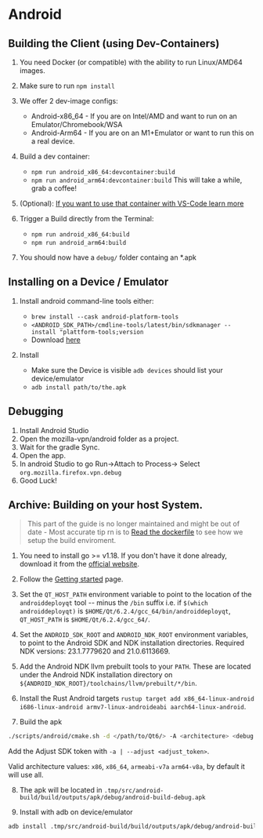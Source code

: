 
# Android 

## Building the Client (using Dev-Containers) 

1. You need Docker (or compatible) with the ability to run Linux/AMD64 images. 

2. Make sure to run `npm install` 

3. We offer 2 dev-image configs: 
    - Android-x86_64 - If you are on Intel/AMD and want to run on an Emulator/Chromebook/WSA
    - Android-Arm64 - If you are on an M1+Emulator or want to run this on a real device. 

4. Build a dev container:
    - `npm run android_x86_64:devcontainer:build` 
    - `npm run android_arm64:devcontainer:build` 
    This will take a while, grab a coffee! 
5. (Optional): [If you want to use that container with VS-Code learn more](https://github.com/mozilla-mobile/mozilla-vpn-client/wiki/dev-containers)
6. Trigger a Build directly from the Terminal: 
    - `npm run android_x86_64:build`
    - `npm run android_arm64:build`
    
7. You should now have a `debug/` folder containg an *.apk


## Installing on a Device / Emulator
1. Install android command-line tools either:
    - `brew install --cask android-platform-tools`
    - `<ANDROID_SDK_PATH>/cmdline-tools/latest/bin/sdkmanager --install "plattform-tools;version`
    - Download [here](https://developer.android.com/tools/releases/platform-tools)

2. Install 
    - Make sure the Device is visible `adb devices` should list your device/emulator
    - `adb install path/to/the.apk`

## Debugging 
1. Install Android Studio
2. Open the mozilla-vpn/android folder as a project. 
3. Wait for the gradle Sync. 
4. Open the app. 
5. In android Studio to go Run->Attach to Process-> Select `org.mozilla.firefox.vpn.debug`
6. Good Luck!

## Archive: Building on your host System. 
> This part of the guide is no longer maintained and might be out of date - Most accurate tip rn is to [Read the dockerfile](https://github.com/mozilla-mobile/mozilla-vpn-client/blob/main/taskcluster/docker/android-qt6-build/Dockerfile) to see how we setup the build enviroment. 

1. You need to install go >= v1.18. If you don't have it done already, download
it from the [official website](https://golang.org/dl/).

2. Follow the [Getting started](https://doc.qt.io/qt-6/android-getting-started.html) page.

3. Set the `QT_HOST_PATH` environment variable to point to the location of the `androiddeployqt` tool  -- minus the `/bin` suffix i.e. if `$(which androiddeployqt)` is `$HOME/Qt/6.2.4/gcc_64/bin/androiddeployqt`, `QT_HOST_PATH` is `$HOME/Qt/6.2.4/gcc_64/`.

4. Set the `ANDROID_SDK_ROOT` and `ANDROID_NDK_ROOT` environment variables,
to point to the Android SDK and NDK installation directories. Required NDK versions: 23.1.7779620 and 21.0.6113669.

5. Add the Android NDK llvm prebuilt tools to your `PATH`. These are located under the Android NDK installation
directory on `${ANDROID_NDK_ROOT}/toolchains/llvm/prebuilt/*/bin`.

6. Install the Rust Android targets `rustup target add x86_64-linux-android i686-linux-android armv7-linux-androideabi aarch64-linux-android`.

7. Build the apk
```bash
./scripts/android/cmake.sh -d </path/to/Qt6/> -A <architecture> <debug|release>
```
Add the Adjust SDK token with `-a | --adjust <adjust_token>`.

Valid architecture values: `x86`, `x86_64`, `armeabi-v7a` `arm64-v8a`, by default it will use all.

8. The apk will be located in
`.tmp/src/android-build/build/outputs/apk/debug/android-build-debug.apk`

9. Install with adb on device/emulator
```bash
adb install .tmp/src/android-build/build/outputs/apk/debug/android-build-debug.apk
```